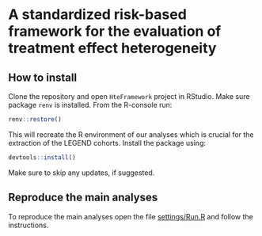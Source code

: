 # A standardized risk-based framework for the evaluation of treatment effect heterogeneity

## How to install

Clone the repository and open `HteFramework` project in RStudio. Make sure
package `renv` is installed. From the R-console run:

```r
renv::restore()
```
This will recreate the R environment of our analyses which is crucial for the
extraction of the LEGEND cohorts. Install the package using:

```r
devtools::install()
```
Make sure to skip any updates, if suggested.


## Reproduce the main analyses

To reproduce the main analyses open the file [settings/Run.R](https://github.com/mi-erasmusmc/HteFramework/blob/main/settings/Run.R) and follow the
instructions.
